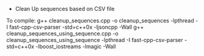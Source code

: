 * Clean Up sequences based on CSV file

To compile: g++ cleanup_sequences.cpp -o cleanup_sequences -lpthread -I fast-cpp-csv-parser -std=c++0x -ljsoncpp -Wall
            g++ cleanup_sequences_using_sequence.cpp -o cleanup_sequences_using_sequence -lpthread -I fast-cpp-csv-parser -std=c++0x -lboost_iostreams -lmagic -Wall
